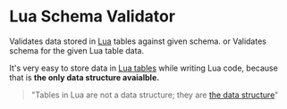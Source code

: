# Lua Schema Validator
Validates data stored in [Lua](https://www.lua.org/ "Lua") tables against given schema.
or
Validates schema for the given Lua table data.

It's very easy to store data in [Lua tables](https://www.lua.org/pil/2.5.html "Lua tables") while writing Lua code, because that is **the only data structure avaialble.** 
> "Tables in Lua are not a data structure; they are [the data structure](https://www.lua.org/pil/11.html "the data structure")"
